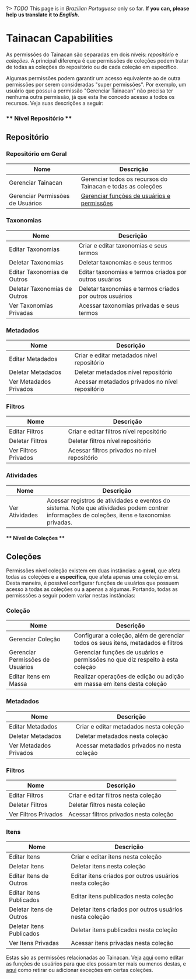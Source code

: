 ?> _TODO_  This page is in *Brazilian Portuguese* only so far. **If you can, please help us translate it to *English*.**

# Tainacan Capabilities

As permissões do Tainacan são separadas em dois níveis: *repositório* e *coleções*. A principal diferença é que permissões de coleções podem tratar de todas as coleções do repositório ou de cada coleção em específico. 

Algumas permissões podem garantir um acesso equivalente ao de outra permissões por serem consideradas "super permissões". Por exemplo, um usuário que possui a permissão "Gerenciar Tainacan" não precisa ter nenhuma outra permissão, já que esta lhe concedo acesso a todos os recursos. Veja suas descrições a seguir:
 

<!-- tabs:start -->

### ** Nível Repositório **

## Repositório

### Repositório em Geral
| Nome						    	| Descrição		|
|-----------------------------------|---------------|
| Gerenciar Tainacan	    		| Gerenciar todos os recursos do Tainacan e todas as coleções |
| Gerenciar Permissões de Usuários	| [Gerenciar funções de usuários e permissões](manage-user-roles.md) | 


### Taxonomias
| Nome					 	   | Descrição    |
|------------------------------|--------------|
| Editar Taxonomias		  	   | Criar e editar taxonomias e seus termos |
| Deletar Taxonomias	  	   | Deletar taxonomias e seus termos |
| Editar Taxonomias	de Outros  | Editar taxonomias e termos criados por outros usuários |
| Deletar Taxonomias de Outros | Deletar taxonomias e termos criados por outros usuários |
| Ver Taxonomias Privadas 	   | Acessar taxonomias privadas e seus termos |

### Metadados
| Nome					 | Descrição	|
|------------------------|--------------|
| Editar Metadados		 | Criar e editar metadados nível repositório |
| Deletar Metadados		 | Deletar metadados nível repositório |
| Ver Metadados Privados | Acessar metadados privados no nível repositório |
  
### Filtros
| Nome				   | Descrição	  |
|----------------------|--------------|
| Editar Filtros	   | Criar e editar filtros nível repositório |
| Deletar Filtros	   | Deletar filtros nível repositório |
| Ver Filtros Privados | Acessar filtros privados no nível repositório |

### Atividades
| Nome				   | Descrição	  |
|----------------------|--------------|
| Ver Atividades	   | Acessar registros de atividades e eventos do sistema. Note que atividades podem contrer informações de coleções, itens e taxonomias privadas.


#### ** Nível de Coleções **

## Coleções

Permissões nível coleção existem em duas instâncias: a **geral**, que afeta todas as coleções e a **específica**, que afeta apenas uma coleção em si. Desta maneira, é possível configurar funções de usuários que possuem acesso à todas as coleções ou a apenas a algumas. Portando, todas as permisssões a seguir podem variar nestas instâncias:

### Coleção
| Nome								| Descrição		|
|-----------------------------------|---------------|
| Gerenciar Coleção					| Configurar a coleção, além de gerenciar todos os seus itens, metadados e filtros |
| Gerenciar Permissões de Usuários	| Gerenciar funções de usuários e permissões no que diz respeito à esta coleção |
| Editar Itens em Massa 			| Realizar operações de edição ou adição em massa em itens desta coleção |

### Metadados
| Nome					 | Descrição	|
|------------------------|--------------|
| Editar Metadados		 | Criar e editar metadados nesta coleção |
| Deletar Metadados		 | Deletar metadados nesta coleção |
| Ver Metadados Privados | Acessar metadados privados no nesta coleção |
  
### Filtros
| Nome				   | Descrição	  |
|----------------------|--------------|
| Editar Filtros	   | Criar e editar filtros nesta coleção |
| Deletar Filtros	   | Deletar filtros nesta coleção |
| Ver Filtros Privados | Acessar filtros privados nesta coleção |


### Itens
| Nome					 	    | Descrição    |
|-------------------------------|--------------|
| Editar Itens		  	   		| Criar e editar itens nesta coleção  |
| Deletar Itens	  	   			| Deletar itens nesta coleção  |
| Editar Itens de Outros  		| Editar itens criados por outros usuários nesta coleção |
| Editar Itens Publicados  		| Editar itens publicados nesta coleção |
| Deletar Itens de Outros 		| Deletar itens criados por outros usuários nesta coleção |
| Deletar Itens Publicados 		| Deletar itens publicados nesta coleção |
| Ver Itens Privadas 	   		| Acessar itens privadas nesta coleção |

<!-- tabs:end -->

Estas são as permissões relacionadas ao Tainacan. Veja [aqui](manage-user-roles.md) como editar as funções de usuários para que eles possam ter mais ou menos destas, e [aqui](manage-specific-capabilities.md) como retirar ou adicionar exceções em certas coleções.
